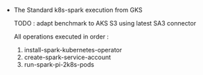 
 - The Standard k8s-spark execution from GKS

   TODO : adapt benchmark to AKS S3 using latest SA3 connector


   All operations executed in order :

    1. install-spark-kubernetes-operator
    2. create-spark-service-account
    3. run-spark-pi-2k8s-pods

